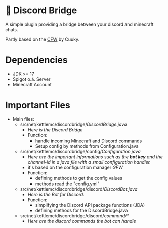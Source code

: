 # 🌉 Discord Bridge

A simple plugin providing a bridge between your discord and minecraft chats.

Partly based on the [CFW](https://github.com/CuukyOfficial/CFW) by Cuuky.

# Dependencies
- JDK >= 17
- Spigot o.ä. Server
- Minecraft Account

# Important Files
- Main files:
    - src/net/kettlemc/discordbridge/*DiscordBridge.java*
        - *Here is the Discord Bridge*
        - Function:
          - handle incoming Minecraft and Discord commands
          - Setup config by methods from Configuration.java
    - src/net/kettlemc/discordbridge/config/*Configuration.java*
        - *Here are the important informations such as the **bot key** and the *channel-id* in a java file with a small configuration handler.*
        - it's based on the configuration manager *GFW*
        - Function:
          - defining methods to get the config values
          - methods read the "config.yml"
    - src/net/kettlemc/discordbridge/discord/*DiscordBot.java*
        - *Here is the Bot for Discord.*
        - Function:
          - simplifying the Discord API package functions (JDA)
          - defining methods for the DiscordBridge.java
    - src/net/kettlemc/discordbridge/discord/*command/\**
        - *Here are the discord commands the bot can handle*